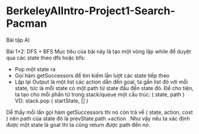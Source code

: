 # BerkeleyAIIntro-Project1-Search-Pacman

Bài tập AI

Bài 1+2: DFS + BFS
  Mục tiêu của bài này là tạo một vòng lặp while để duyệt qua các state theo dfs hoặc bfs:
   - Pop một state ra 
   - Gọi hàm getSuccessors để tìm kiếm lần lượt các state tiếp theo
   - Lặp lại
  Output là một list các action dẫn đến goal, ta gắn list đó với mỗi state, tức là mỗi state có một path từ state đầu đến state đó.
  Để cho tiện, ta tạo cho mỗi phần tử trong stack/queue một cấu trúc: ( state, path )
  VD: stack.pop ( startState, [] )
  
  Dễ thấy mỗi lần gọi hàm getSuccessors thì nó còn trả về ( state, action, cost ) nên path của state đó là prevState.path +action .
  Như vậy nếu ta xác định được một state là goal thì ta cũng return được path đến nó.
  
  
